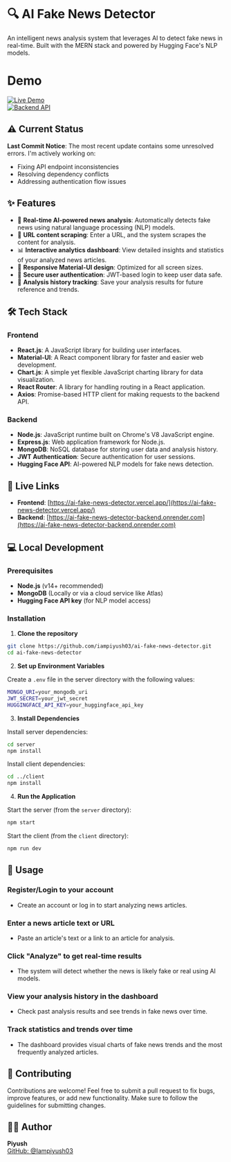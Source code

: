 # 🔍 AI Fake News Detector

An intelligent news analysis system that leverages AI to detect fake news in real-time. Built with the MERN stack and powered by Hugging Face's NLP models.

# Demo 
[![Live Demo](https://img.shields.io/badge/Live%20Demo-Visit%20Site-blue)](https://ai-fake-news-detector.vercel.app/)  
[![Backend API](https://img.shields.io/badge/Backend-API-green)](https://ai-fake-news-detector-backend.onrender.com)

## ⚠️ Current Status

**Last Commit Notice**: The most recent update contains some unresolved errors. I'm actively working on:
- Fixing API endpoint inconsistencies
- Resolving dependency conflicts
- Addressing authentication flow issues

## ✨ Features

- 🤖 **Real-time AI-powered news analysis**: Automatically detects fake news using natural language processing (NLP) models.
- 🔗 **URL content scraping**: Enter a URL, and the system scrapes the content for analysis.
- 📊 **Interactive analytics dashboard**: View detailed insights and statistics of your analyzed news articles.
- 📱 **Responsive Material-UI design**: Optimized for all screen sizes.
- 🔐 **Secure user authentication**: JWT-based login to keep user data safe.
- 📜 **Analysis history tracking**: Save your analysis results for future reference and trends.

## 🛠️ Tech Stack

### Frontend
- **React.js**: A JavaScript library for building user interfaces.
- **Material-UI**: A React component library for faster and easier web development.
- **Chart.js**: A simple yet flexible JavaScript charting library for data visualization.
- **React Router**: A library for handling routing in a React application.
- **Axios**: Promise-based HTTP client for making requests to the backend API.

### Backend
- **Node.js**: JavaScript runtime built on Chrome's V8 JavaScript engine.
- **Express.js**: Web application framework for Node.js.
- **MongoDB**: NoSQL database for storing user data and analysis history.
- **JWT Authentication**: Secure authentication for user sessions.
- **Hugging Face API**: AI-powered NLP models for fake news detection.

## 🚀 Live Links

- **Frontend**: [https://ai-fake-news-detector.vercel.app/](https://ai-fake-news-detector.vercel.app/)
- **Backend**: [https://ai-fake-news-detector-backend.onrender.com](https://ai-fake-news-detector-backend.onrender.com)

## 💻 Local Development

### Prerequisites
- **Node.js** (v14+ recommended)
- **MongoDB** (Locally or via a cloud service like Atlas)
- **Hugging Face API key** (for NLP model access)

### Installation

1. **Clone the repository**
```bash
git clone https://github.com/iampiyush03/ai-fake-news-detector.git
cd ai-fake-news-detector
```

2. **Set up Environment Variables**

Create a `.env` file in the server directory with the following values:

```bash
MONGO_URI=your_mongodb_uri
JWT_SECRET=your_jwt_secret
HUGGINGFACE_API_KEY=your_huggingface_api_key
```

3. **Install Dependencies**

Install server dependencies:

```bash
cd server
npm install
```

Install client dependencies:

```bash
cd ../client
npm install
```

4. **Run the Application**

Start the server (from the `server` directory):

```bash
npm start
```

Start the client (from the `client` directory):

```bash
npm run dev
```

## 📱 Usage

### Register/Login to your account

- Create an account or log in to start analyzing news articles.

### Enter a news article text or URL

- Paste an article's text or a link to an article for analysis.

### Click "Analyze" to get real-time results

- The system will detect whether the news is likely fake or real using AI models.

### View your analysis history in the dashboard

- Check past analysis results and see trends in fake news over time.

### Track statistics and trends over time

- The dashboard provides visual charts of fake news trends and the most frequently analyzed articles.

## 🤝 Contributing

Contributions are welcome! Feel free to submit a pull request to fix bugs, improve features, or add new functionality. Make sure to follow the guidelines for submitting changes.

## 👨‍💻 Author

**Piyush**  
[GitHub: @Iampiyush03](https://github.com/Iampiyush03)  

